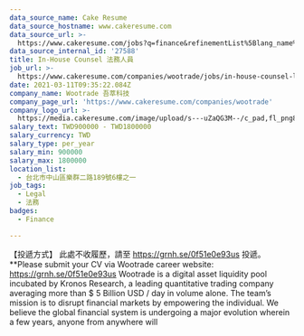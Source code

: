 ```yaml
---
data_source_name: Cake Resume
data_source_hostname: www.cakeresume.com
data_source_url: >-
  https://www.cakeresume.com/jobs?q=finance&refinementList%5Blang_name%5D%5B0%5D=English&refinementList%5Bsalary_type%5D=per_year&range%5Bsalary_range%5D%5Bmin%5D=1000000&page=3
data_source_internal_id: '27588'
title: In-House Counsel 法務人員
job_url: >-
  https://www.cakeresume.com/companies/wootrade/jobs/in-house-counsel-legal-staff-34f804
date: 2021-03-11T09:35:22.084Z
company_name: Wootrade 吾萃科技
company_page_url: 'https://www.cakeresume.com/companies/wootrade'
company_logo_url: >-
  https://media.cakeresume.com/image/upload/s---uZaQG3M--/c_pad,fl_png8,h_200,w_200/v1615432018/ftsch3zk4opn114tprsd.png
salary_text: TWD900000 - TWD1800000
salary_currency: TWD
salary_type: per_year
salary_min: 900000
salary_max: 1800000
location_list:
  - 台北市中山區樂群二路189號6樓之一
job_tags:
  - Legal
  - 法務
badges:
  - Finance

---
```


【投遞方式】 此處不收履歷，請至 https://grnh.se/0f51e0e93us 投遞。 **Please submit your CV via Wootrade career website: https://grnh.se/0f51e0e93us Wootrade is a digital asset liquidity pool incubated by Kronos Research, a leading quantitative trading company averaging more than $ 5 Billion USD / day in volume alone. The team’s mission is to disrupt financial markets by empowering the individual. We believe the global financial system is undergoing a major evolution wherein a few years, anyone from anywhere will 